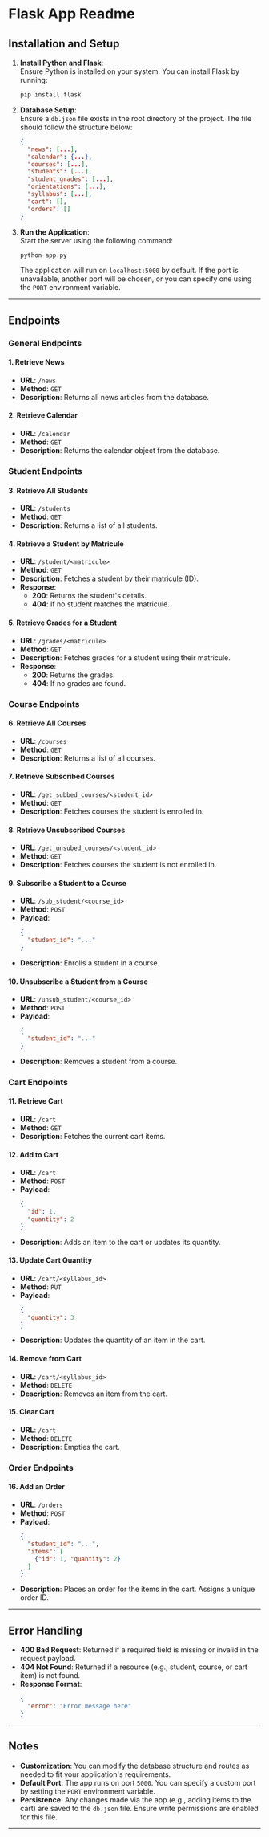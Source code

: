 # Flask App Readme

## Installation and Setup

1. **Install Python and Flask**:  
   Ensure Python is installed on your system. You can install Flask by running:
   ```bash
   pip install flask
   ```

2. **Database Setup**:  
   Ensure a `db.json` file exists in the root directory of the project. The file should follow the structure below:
   ```json
   {
     "news": [...],
     "calendar": {...},
     "courses": [...],
     "students": [...],
     "student_grades": [...],
     "orientations": [...],
     "syllabus": [...],
     "cart": [],
     "orders": []
   }
   ```

3. **Run the Application**:  
   Start the server using the following command:
   ```bash
   python app.py
   ```
   The application will run on `localhost:5000` by default. If the port is unavailable, another port will be chosen, or you can specify one using the `PORT` environment variable.

---

## Endpoints

### General Endpoints
#### 1. **Retrieve News**
   - **URL**: `/news`
   - **Method**: `GET`
   - **Description**: Returns all news articles from the database.

#### 2. **Retrieve Calendar**
   - **URL**: `/calendar`
   - **Method**: `GET`
   - **Description**: Returns the calendar object from the database.

### Student Endpoints
#### 3. **Retrieve All Students**
   - **URL**: `/students`
   - **Method**: `GET`
   - **Description**: Returns a list of all students.

#### 4. **Retrieve a Student by Matricule**
   - **URL**: `/student/<matricule>`
   - **Method**: `GET`
   - **Description**: Fetches a student by their matricule (ID).  
   - **Response**:
     - **200**: Returns the student's details.
     - **404**: If no student matches the matricule.

#### 5. **Retrieve Grades for a Student**
   - **URL**: `/grades/<matricule>`
   - **Method**: `GET`
   - **Description**: Fetches grades for a student using their matricule.  
   - **Response**:
     - **200**: Returns the grades.
     - **404**: If no grades are found.

### Course Endpoints
#### 6. **Retrieve All Courses**
   - **URL**: `/courses`
   - **Method**: `GET`
   - **Description**: Returns a list of all courses.

#### 7. **Retrieve Subscribed Courses**
   - **URL**: `/get_subbed_courses/<student_id>`
   - **Method**: `GET`
   - **Description**: Fetches courses the student is enrolled in.

#### 8. **Retrieve Unsubscribed Courses**
   - **URL**: `/get_unsubed_courses/<student_id>`
   - **Method**: `GET`
   - **Description**: Fetches courses the student is not enrolled in.

#### 9. **Subscribe a Student to a Course**
   - **URL**: `/sub_student/<course_id>`
   - **Method**: `POST`
   - **Payload**:
     ```json
     {
       "student_id": "..."
     }
     ```
   - **Description**: Enrolls a student in a course.

#### 10. **Unsubscribe a Student from a Course**
   - **URL**: `/unsub_student/<course_id>`
   - **Method**: `POST`
   - **Payload**:
     ```json
     {
       "student_id": "..."
     }
     ```
   - **Description**: Removes a student from a course.

### Cart Endpoints
#### 11. **Retrieve Cart**
   - **URL**: `/cart`
   - **Method**: `GET`
   - **Description**: Fetches the current cart items.

#### 12. **Add to Cart**
   - **URL**: `/cart`
   - **Method**: `POST`
   - **Payload**:
     ```json
     {
       "id": 1,
       "quantity": 2
     }
     ```
   - **Description**: Adds an item to the cart or updates its quantity.

#### 13. **Update Cart Quantity**
   - **URL**: `/cart/<syllabus_id>`
   - **Method**: `PUT`
   - **Payload**:
     ```json
     {
       "quantity": 3
     }
     ```
   - **Description**: Updates the quantity of an item in the cart.

#### 14. **Remove from Cart**
   - **URL**: `/cart/<syllabus_id>`
   - **Method**: `DELETE`
   - **Description**: Removes an item from the cart.

#### 15. **Clear Cart**
   - **URL**: `/cart`
   - **Method**: `DELETE`
   - **Description**: Empties the cart.

### Order Endpoints
#### 16. **Add an Order**
   - **URL**: `/orders`
   - **Method**: `POST`
   - **Payload**:
     ```json
     {
       "student_id": "...",
       "items": [
         {"id": 1, "quantity": 2}
       ]
     }
     ```
   - **Description**: Places an order for the items in the cart. Assigns a unique order ID.

---

## Error Handling
- **400 Bad Request**: Returned if a required field is missing or invalid in the request payload.
- **404 Not Found**: Returned if a resource (e.g., student, course, or cart item) is not found.
- **Response Format**:
  ```json
  {
    "error": "Error message here"
  }
  ```

---

## Notes
- **Customization**: You can modify the database structure and routes as needed to fit your application's requirements.
- **Default Port**: The app runs on port `5000`. You can specify a custom port by setting the `PORT` environment variable.
- **Persistence**: Any changes made via the app (e.g., adding items to the cart) are saved to the `db.json` file. Ensure write permissions are enabled for this file.

---